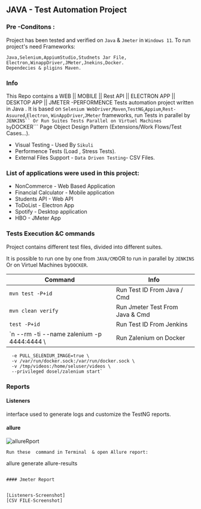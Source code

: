 ## JAVA - Test Automation Project  

### Pre -Conditons :
Project has been tested and verified on `Java` & `Jmeter` in  `Windows 11`.
To run project's need Frameworks:
```
Java,Selenium,AppiumStudio,Studnets Jar File, Electron,WinappDriver,JMeter,Jnekins,Docker.
Dependecies & pligins Maven.

```
### Info
This Repo contains a WEB || MOBILE || Rest API || ELECTRON APP || DESKTOP APP || JMETER -PERFORMENCE  Tests automation project written in Java 
. It is based on ```Selenium WebDriver```,```Maven```,```TestNG```,```Appium```,```Rest-Asuured```,```Electron```,
```WinAppDriver```,```JMeter``` frameworks,
run Tests in parallel by ```JENKINS``
Or Run Suites Tests Parallel on Virtuel Machines by```DOCKER```
Page Object Design Pattern (Extensions/Work Flows/Test Cases...).
* Visual Testing - Used By  ```Sikuli```
* Performence Tests (Load , Stress Tests).
* External Files Support - ```Data Driven Testing```- CSV Files.

### List of applications were used in this project:

*  NonCommerce - Web Based Application 
*  Financial Calculator - Mobile application
*  Students API - Web API 
*  ToDoList - Electron App
*  Spotify - Desktop application
*  HBO - JMeter App



### Tests Execution &C ommands
Project contains different test files, divided into different suites.

It is possible to run one by one from ```JAVA/CMD```OR  to run in parallel by ```JENKINS``` Or on Virtuel Machines by```DOCKER```.

| Command  | Info | 
| ------------- | ------------- |
| `mvn test -P+id`  | Run Test ID From Java / Cmd |
| `mvn clean verify `  | Run Jmeter Test From Java & Cmd |
| `test -P+id`  | Run Test ID From Jenkins |
| `n --rm -ti --name zalenium -p 4444:4444 \ | Run Zalenium on Docker |
      -e PULL_SELENIUM_IMAGE=true \
      -v /var/run/docker.sock:/var/run/docker.sock \
      -v /tmp/videos:/home/seluser/videos \
      --privileged dosel/zalenium start`      



### Reports

#### Listeners 
 interface used to generate logs and customize the TestNG reports.

#### allure

![allureRport](https://user-images.githubusercontent.com/114986537/227791014-4ad4a9ec-29fc-4bed-bec6-5e75abaa4348.jpg)

```
Run these  command in Terminal  & open Allure report:
```
allure generate allure-results

```

#### Jmeter Report


[Listeners-Screenshot]
[CSV FILE-Screenshot]
